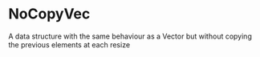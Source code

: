 # NoCopyVec
A data structure with the same behaviour as a Vector but without copying the previous elements at each resize
